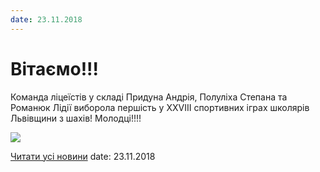 ```yaml
---
date: 23.11.2018
---
```

# Вітаємо!!!

Команда ліцеїстів у складі Придуна Андрія, Полуліха Степана та Романюк Лідії виборола першість у XXVIII спортивних іграх школярів Львівщини з шахів! Молодці!!!!

![](/images/blog/вітаємо/шахи2018.jpg)

[Читати усі новини](/news)
date: 23.11.2018
